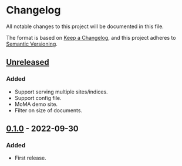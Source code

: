 # Changelog

All notable changes to this project will be documented in this file.

The format is based on [Keep a Changelog](https://keepachangelog.com/en/1.0.0/),
and this project adheres to [Semantic Versioning](https://semver.org/spec/v2.0.0.html).

## [Unreleased]

### Added

- Support serving multiple sites/indices.
- Support config file.
- MoMA demo site.
- Filter on size of documents.

## [0.1.0] - 2022-09-30

### Added

- First release.

[unreleased]: https://gitlab.com/peerdb/search/-/compare/v0.1.0...main
[0.1.0]: https://gitlab.com/peerdb/search/-/tags/v0.1.0

<!-- markdownlint-disable-file MD024 -->
